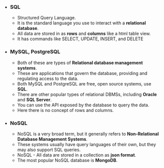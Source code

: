 * ### SQL
  * Structured Query Language.
  * It is the standard language you use to interact with a **relational database**. 
  * All data are stored in as **rows** and **columns** like a html table view. 
  * It has commands like SELECT, UPDATE, INSERT, and DELETE

* ### MySQL, PostgreSQL
  * Both of these are types of **Relational database management systems**.
  * These are applications that govern the database, providing and regulating access to the data. 
  * Both MySQL and PostgreSQL are free, open source systems, use **SQL**. 
  * There are other popular types of relational DBMSs, including **Oracle** and **SQL Server**.
  * You can use the API exposed by the database to query the data. 
  * Here there is no concept of rows and columns.


* ### NoSQL
  * NoSQL is a very broad term, but it generally refers to **Non-Relational Database Management Systems**.
  * These systems usually have query languages of their own, but they may also support SQL queries. 
  * NoSQL - All data are stored in a collection as **json format**.
  * The most popular NoSQL database is **MongoDB**.
